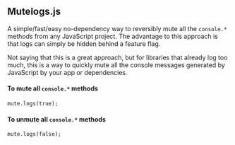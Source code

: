 ## Mutelogs.js
A simple/fast/easy no-dependency way to reversibly mute all the `console.*` methods from any JavaScript project. The advantage to this approach is that logs can simply be hidden behind a feature flag.

Not saying that this is a great approach, but for libraries that already log too much, this is a way to quickly mute all the console messages generated by JavaScript by your app or dependencies.

#### To mute all `console.*` methods
`mute.logs(true);`

#### To unmute all `console.*` methods
`mute.logs(false);`